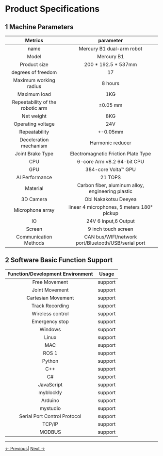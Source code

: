 # Product Specifications
## 1 Machine Parameters

|Metrics  |parameter |
|:------------: |:---------------------------: |
|name |Mercury B1 dual-arm robot |
|Model |Mercury B1 |
|Product size |200 * 192.5 * 537mm |
|degrees of freedom |17 |
|Maximum working radius |8 hours|
|Maximum load |1KG |
|Repeatability of the robotic arm |±0.05 mm|
|Net weight |8KG|
|Operating voltage |24V|
|Repeatability |+-0.05mm|
|Deceleration mechanism|Harmonic reducer|
|Joint Brake Type|Electromagnetic Friction Plate Type|
|CPU |6-core Arm v8.2 64-bit CPU |
|GPU|384-core Volta™ GPU |
|AI Performance |21 TOPS|
|Material|Carbon fiber, aluminum alloy, engineering plastic|
|3D Camera|Obi Nakakotsu Deeyea|
|Microphone array| linear 4 microphones, 5 meters 180° pickup|
|IO |24V 6 Input,6 Output |
|Screen|9 inch touch screen
|Communication Methods |CAN bus/WIFI/network port/Bluetooth/USB/serial port |


## 2 Software Basic Function Support

| Function/Development Environment | Usage |
| :------------: | :--------: |
| Free Movement | support |
| Joint Movement | support |
| Cartesian Movement | support |
| Track Recording | support |
| Wireless control | support |
| Emergency stop | support |
| Windows      | support |
| Linux        | support |
| MAC          | support |
| ROS 1        | support |
| Python       | support |
| C++          | support |
| C#           | support |
| JavaScript   | support |
| myblockly    | support |
| Arduino      | support |
| mystudio     | support |
| Serial Port Control Protocol | support |
| TCP/IP       | support |
| MODBUS       | support |


 ---

[← Previous](../1-ProductIntroduction/README.md)| [Next →](../2-ProductFeature/2.2-ControlCoreParameter.md)